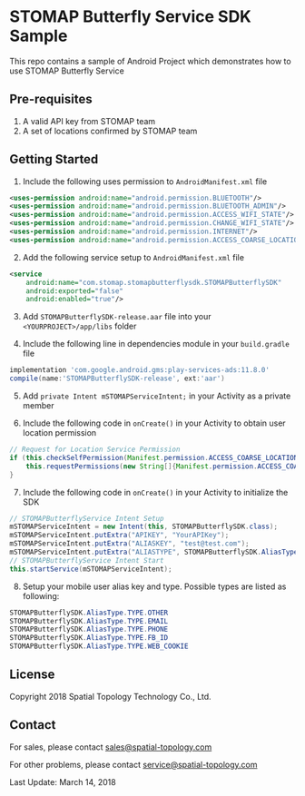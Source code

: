 STOMAP Butterfly Service SDK Sample
===================================
This repo contains a sample of Android Project which demonstrates how to use STOMAP Butterfly Service

Pre-requisites
--------------
1. A valid API key from STOMAP team
2. A set of locations confirmed by STOMAP team

Getting Started
---------------
1. Include the following uses permission to `AndroidManifest.xml` file
```xml
<uses-permission android:name="android.permission.BLUETOOTH"/>
<uses-permission android:name="android.permission.BLUETOOTH_ADMIN"/>
<uses-permission android:name="android.permission.ACCESS_WIFI_STATE"/>
<uses-permission android:name="android.permission.CHANGE_WIFI_STATE"/>
<uses-permission android:name="android.permission.INTERNET"/>
<uses-permission android:name="android.permission.ACCESS_COARSE_LOCATION"/>
```

2. Add the following service setup to `AndroidManifest.xml` file
```xml
<service
    android:name="com.stomap.stomapbutterflysdk.STOMAPButterflySDK"
    android:exported="false"
    android:enabled="true"/>
```

3. Add `STOMAPButterflySDK-release.aar` file into your `<YOURPROJECT>/app/libs` folder

4. Include the following line in dependencies module in your `build.gradle` file 
```groovy
implementation 'com.google.android.gms:play-services-ads:11.8.0'
compile(name:'STOMAPButterflySDK-release', ext:'aar')
```

5. Add `private Intent mSTOMAPServiceIntent;` in your Activity as a private member

6. Include the following code in `onCreate()` in your Activity to obtain user location permission
```java
// Request for Location Service Permission                                                                    
if (this.checkSelfPermission(Manifest.permission.ACCESS_COARSE_LOCATION) != PackageManager.PERMISSION_GRANTED) { 
    this.requestPermissions(new String[]{Manifest.permission.ACCESS_COARSE_LOCATION}, 1);
}                                                                                                                
```

7. Include the following code in `onCreate()` in your Activity to initialize the SDK
```java
// STOMAPButterflyService Intent Setup
mSTOMAPServiceIntent = new Intent(this, STOMAPButterflySDK.class);
mSTOMAPServiceIntent.putExtra("APIKEY", "YourAPIKey");
mSTOMAPServiceIntent.putExtra("ALIASKEY", "test@test.com");
mSTOMAPServiceIntent.putExtra("ALIASTYPE", STOMAPButterflySDK.AliasType.TYPE.EMAIL);
// STOMAPButterflyService Intent Start
this.startService(mSTOMAPServiceIntent);
```

8. Setup your mobile user alias key and type. Possible types are listed as following:
```java
STOMAPButterflySDK.AliasType.TYPE.OTHER
STOMAPButterflySDK.AliasType.TYPE.EMAIL
STOMAPButterflySDK.AliasType.TYPE.PHONE
STOMAPButterflySDK.AliasType.TYPE.FB_ID
STOMAPButterflySDK.AliasType.TYPE.WEB_COOKIE
```

License
-------
Copyright 2018 Spatial Topology Technology Co., Ltd.

Contact
-------
For sales, please contact
<sales@spatial-topology.com>

For other problems, please contact
<service@spatial-topology.com>

Last Update: March 14, 2018
